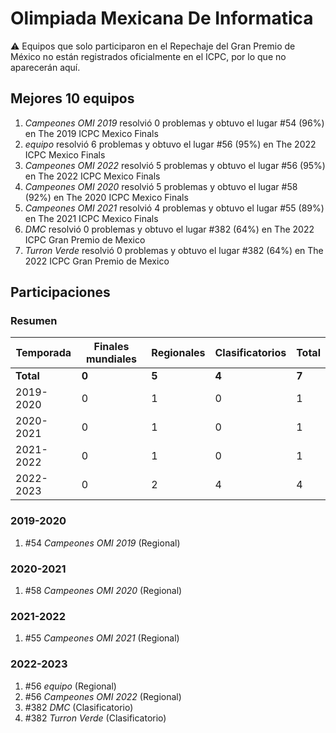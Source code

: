 # Olimpiada Mexicana De Informatica

:warning: Equipos que solo participaron en el Repechaje del Gran Premio de México no están registrados oficialmente en el ICPC, por lo que no aparecerán aquí.

## Mejores 10 equipos

1. _Campeones OMI 2019_ resolvió 0 problemas y obtuvo el lugar #54 (96%) en The 2019 ICPC Mexico Finals
1. _equipo_ resolvió 6 problemas y obtuvo el lugar #56 (95%) en The 2022 ICPC Mexico Finals
1. _Campeones OMI 2022_ resolvió 5 problemas y obtuvo el lugar #56 (95%) en The 2022 ICPC Mexico Finals
1. _Campeones OMI 2020_ resolvió 5 problemas y obtuvo el lugar #58 (92%) en The 2020 ICPC Mexico Finals
1. _Campeones OMI 2021_ resolvió 4 problemas y obtuvo el lugar #55 (89%) en The 2021 ICPC Mexico Finals
1. _DMC_ resolvió 0 problemas y obtuvo el lugar #382 (64%) en The 2022 ICPC Gran Premio de Mexico
1. _Turron Verde_ resolvió 0 problemas y obtuvo el lugar #382 (64%) en The 2022 ICPC Gran Premio de Mexico

## Participaciones

### Resumen

| Temporada | Finales mundiales | Regionales | Clasificatorios | Total |
| --- | --- | --- | --- | --- |
| **Total** | **0** | **5** | **4** | **7** |
| 2019-2020 | 0 | 1 | 0 | 1 |
| 2020-2021 | 0 | 1 | 0 | 1 |
| 2021-2022 | 0 | 1 | 0 | 1 |
| 2022-2023 | 0 | 2 | 4 | 4 |

### 2019-2020

1. #54 _Campeones OMI 2019_ (Regional)

### 2020-2021

1. #58 _Campeones OMI 2020_ (Regional)

### 2021-2022

1. #55 _Campeones OMI 2021_ (Regional)

### 2022-2023

1. #56 _equipo_ (Regional)
1. #56 _Campeones OMI 2022_ (Regional)
1. #382 _DMC_ (Clasificatorio)
1. #382 _Turron Verde_ (Clasificatorio)



